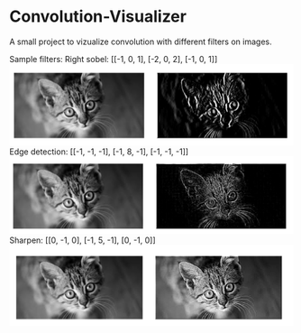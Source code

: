 # Convolution-Visualizer

A small project to vizualize convolution with different filters on images.

Sample filters:
Right sobel: [[-1, 0, 1], [-2, 0, 2], [-1, 0, 1]]
![Right sobel](https://github.com/doleksiyenko/Convolution-Visualizer/blob/master/images/right_sobel.png)
Edge detection: [[-1, -1, -1], [-1, 8, -1], [-1, -1, -1]]
![Edge detection](https://github.com/doleksiyenko/Convolution-Visualizer/blob/master/images/edge_detection.png)
Sharpen: [[0, -1, 0], [-1, 5, -1], [0, -1, 0]]
![Sharpen](https://github.com/doleksiyenko/Convolution-Visualizer/blob/master/images/sharpen.png)
